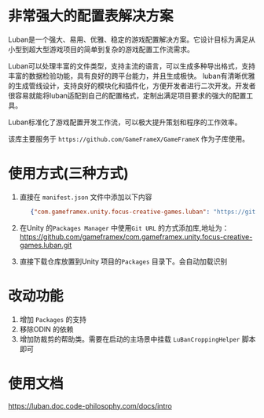 
# 非常强大的配置表解决方案

Luban是一个强大、易用、优雅、稳定的游戏配置解决方案。它设计目标为满足从小型到超大型游戏项目的简单到复杂的游戏配置工作流需求。

Luban可以处理丰富的文件类型，支持主流的语言，可以生成多种导出格式，支持丰富的数据检验功能，具有良好的跨平台能力，并且生成极快。 luban有清晰优雅的生成管线设计，支持良好的模块化和插件化，方便开发者进行二次开发。开发者很容易就能将luban适配到自己的配置格式，定制出满足项目要求的强大的配置工具。

Luban标准化了游戏配置开发工作流，可以极大提升策划和程序的工作效率。

该库主要服务于 `https://github.com/GameFrameX/GameFrameX` 作为子库使用。


# 使用方式(三种方式)
1. 直接在 `manifest.json` 文件中添加以下内容
   ```json
      {"com.gameframex.unity.focus-creative-games.luban": "https://github.com/gameframex/com.gameframex.unity.focus-creative-games.luban.git"}
    ```
2. 在Unity 的`Packages Manager` 中使用`Git URL` 的方式添加库,地址为：https://github.com/gameframex/com.gameframex.unity.focus-creative-games.luban.git

3. 直接下载仓库放置到Unity 项目的`Packages` 目录下。会自动加载识别

# 改动功能

1. 增加 `Packages` 的支持
2. 移除ODIN 的依赖
3. 增加防裁剪的帮助类。需要在启动的主场景中挂载 `LuBanCroppingHelper` 脚本即可

# 使用文档

https://luban.doc.code-philosophy.com/docs/intro